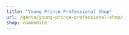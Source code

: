 ```yaml
---
title: "Young Prince Professional Shop"
url: /ganta/young-prince-professional-shop/
shop: commodité
---
```

